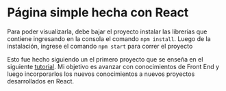 # Página simple hecha con React

Para poder visualizarla, debe bajar el proyecto instalar las librerías que contiene ingresando en la consola el comando `npm install`.
Luego de la instalación, ingrese el comando `npm start` para correr el proyecto

Esto fue hecho siguiendo un el primero proyecto que se enseña en el siguiente [tutorial](https://www.youtube.com/watch?v=6Jfk8ic3KVk "Aprende React Desde Cero - Curso de React Con Proyectos").
Mi objetivo es avanzar con conocimientos de Front End y luego incorporarlos los nuevos conocimientos a nuevos proyectos desarrollados en React.
